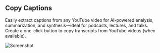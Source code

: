 ## Copy Captions
Easily extract captions from any YouTube video for AI-powered analysis, summarization, and synthesis—ideal for podcasts, lectures, and talks.
Create a one-click button to copy transcripts from YouTube videos (when available).

![Screenshot](https://github.com/user-attachments/assets/13a2384f-fe7f-46f7-87ab-bd7bbb5e8436)
